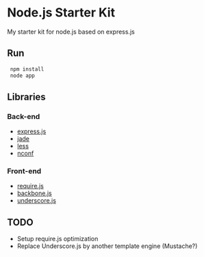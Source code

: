 # Node.js Starter Kit

My starter kit for node.js based on express.js

## Run

```bash
 npm install
 node app
 ```

## Libraries

### Back-end

- [express.js](http://expressjs.com/)
- [jade](http://jade-lang.com/)
- [less](http://lesscss.org/)
- [nconf](https://github.com/flatiron/nconf)

### Front-end

- [require.js](http://requirejs.org/)
- [backbone.js](http://backbonejs.org/)
- [underscore.js](http://underscorejs.org/)

## TODO

- Setup require.js optimization
- Replace Underscore.js by another template engine (Mustache?)

